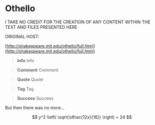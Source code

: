 # Othello

I TAKE NO CREDIT FOR THE CREATION OF ANY CONTENT WITHIN THE TEXT AND FILES PRESENTED HERE

ORIGINAL HOST:

[http://shakespeare.mit.edu/othello/full.html](http://shakespeare.mit.edu/othello/full.html)

> **Info** Info

> **Comment** Comment

> **Quote** Quote

> **Tag** Tag

> **Success** Success

But then there was no more...



$$
y^2 \left( \sqrt{\dfrac{12x}{16}} \right) = 24
$$

